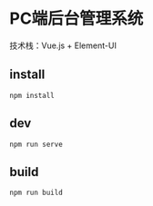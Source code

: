 # PC端后台管理系统

技术栈：Vue.js + Element-UI

## install

`npm install`

## dev

`npm run serve`

## build

`npm run build`